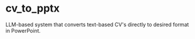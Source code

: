 # cv_to_pptx
LLM-based system that converts text-based CV's directly to desired format in PowerPoint.
